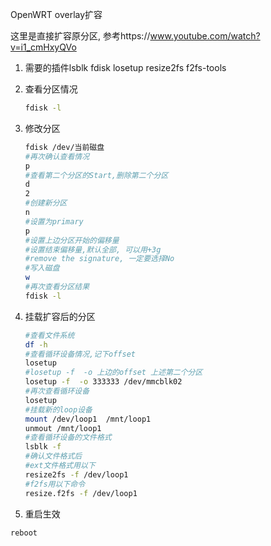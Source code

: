 OpenWRT overlay扩容

这里是直接扩容原分区, 参考https://www.youtube.com/watch?v=i1_cmHxyQVo

1. 需要的插件lsblk fdisk losetup resize2fs f2fs-tools

2. 查看分区情况

   ```bash
   fdisk -l
   ```

3. 修改分区

   ```bash
   fdisk /dev/当前磁盘
   #再次确认查看情况
   p
   #查看第二个分区的Start,删除第二个分区
   d
   2
   #创建新分区
   n
   #设置为primary
   p
   #设置上边分区开始的偏移量
   #设置结束偏移量,默认全部, 可以用+3g
   #remove the signature, 一定要选择No
   #写入磁盘
   w
   #再次查看分区结果
   fdisk -l
   ```

4. 挂载扩容后的分区

   ```bash
   #查看文件系统
   df -h
   #查看循环设备情况,记下offset
   losetup
   #losetup -f  -o 上边的offset 上述第二个分区
   losetup -f  -o 333333 /dev/mmcblk02
   #再次查看循环设备
   losetup
   #挂载新的loop设备
   mount /dev/loop1  /mnt/loop1
   unmout /mnt/loop1
   #查看循环设备的文件格式
   lsblk -f
   #确认文件格式后
   #ext文件格式用以下
   resize2fs -f /dev/loop1
   #f2fs用以下命令
   resize.f2fs -f /dev/loop1
   
   ```

5. 重启生效

```bash
reboot
```

